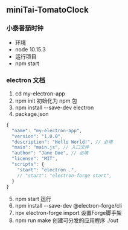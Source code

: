 ## miniTai-TomatoClock

### 小泰番茄时钟

- 环境
- node 10.15.3
- 运行项目
- npm start

### electron 文档
1. cd my-electron-app
2. npm init 初始化为 npm 包
3. npm install --save-dev electron
4. package.json
  ```javascript
  {
    "name": "my-electron-app",
    "version": "1.0.0",
    "description": "Hello World!", // 必填
    "main": "main.js", // 入口文件
    "author": "Jane Doe", // 必填
    "license": "MIT",
    "scripts": {
      "start": "electron .",
      // "start": "electron-forge start",
    }
  }
  ```
5. npm start 运行
6. npm install --save-dev @electron-forge/cli
7. npx electron-forge import      设置Forge脚手架
8. npm run make     创建可分发的应用程序 ./out
